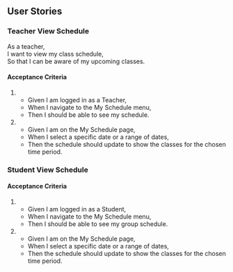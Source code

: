 ## User Stories

### Teacher View Schedule

As a teacher,  
I want to view my class schedule,  
So that I can be aware of my upcoming classes.

#### Acceptance Criteria

1. - Given I am logged in as a Teacher,
   - When I navigate to the My Schedule menu,
   - Then I should be able to see my schedule.

2. - Given I am on the My Schedule page,
   - When I select a specific date or a range of dates,
   - Then the schedule should update to show the classes for the chosen time period.

### Student View Schedule

#### Acceptance Criteria

1. - Given I am logged in as a Student,
   - When I navigate to the My Schedule menu,
   - Then I should be able to see my group schedule.

2. - Given I am on the My Schedule page,
   - When I select a specific date or a range of dates,
   - Then the schedule should update to show the classes for the chosen time period.


   
